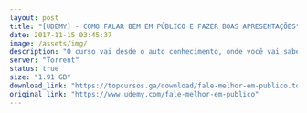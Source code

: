```yaml
---
layout: post
title: "[UDEMY] - COMO FALAR BEM EM PÚBLICO E FAZER BOAS APRESENTAÇÕES"
date: 2017-11-15 03:45:37
image: /assets/img/
description: "O curso vai desde o auto conhecimento, onde você vai saber o que são e como são os perfis comportamentais, como cada um dos perfis influencia a pessoa ao falar em público, como você pode explorar seus pontos fortes e melhorar seus pontos a desenvolver, passa por técnicas de empatia para conhecer melhor seu público e falar de acordo com a expectativa deles, explica sobre como estruturar apresentações mais adequadas e amplia o conhecimento sobre técnicas de apresentação que vão desde a roupa que você deve utilizar até a sua entonação de voz para garantir a atenção da sua platéia."
server: "Torrent"
status: true
size: "1.91 GB"
download_link: "https://topcursos.ga/download/fale-melhor-em-publico.torrent"
original_link: "https://www.udemy.com/fale-melhor-em-publico"
---
```

